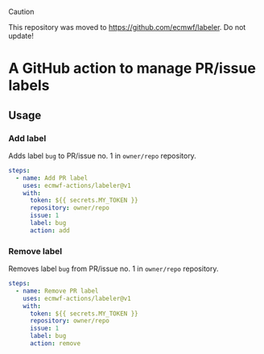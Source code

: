 > [!CAUTION]
> This repository was moved to https://github.com/ecmwf/labeler. Do not update!

# A GitHub action to manage PR/issue labels

## Usage

### Add label

Adds label `bug` to PR/issue no. 1 in `owner/repo` repository.

```yaml
steps:
  - name: Add PR label
    uses: ecmwf-actions/labeler@v1
    with:
      token: ${{ secrets.MY_TOKEN }}
      repository: owner/repo
      issue: 1
      label: bug
      action: add
```

### Remove label

Removes label `bug` from PR/issue no. 1 in `owner/repo` repository.

```yaml
steps:
  - name: Remove PR label
    uses: ecmwf-actions/labeler@v1
    with:
      token: ${{ secrets.MY_TOKEN }}
      repository: owner/repo
      issue: 1
      label: bug
      action: remove
```
